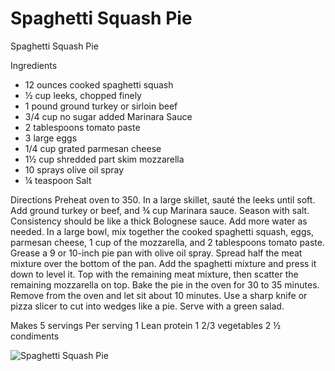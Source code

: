 # Spaghetti Squash Pie

Spaghetti Squash Pie

Ingredients 
* 12 ounces cooked spaghetti squash 
* ½ cup leeks, chopped finely 
* 1 pound ground turkey or sirloin beef 
* 3/4 cup no sugar added Marinara Sauce 
* 2 tablespoons tomato paste 
* 3 large eggs 
* 1/4 cup grated parmesan cheese 
* 1½ cup shredded part skim mozzarella 
* 10 sprays olive oil spray 
* ¼ teaspoon Salt

Directions 
Preheat oven to 350. In a large skillet, sauté the leeks until soft. Add ground turkey or beef, and ¾ cup Marinara sauce. Season with salt. Consistency should be like a thick Bolognese sauce. Add more water as needed. In a large bowl, mix together the cooked spaghetti squash, eggs, parmesan cheese, 1 cup of the mozzarella, and 2 tablespoons tomato paste. Grease a 9 or 10-inch pie pan with olive oil spray. Spread half the meat mixture over the bottom of the pan. Add the spaghetti mixture and press it down to level it. Top with the remaining meat mixture, then scatter the remaining mozzarella on top. Bake the pie in the oven for 30 to 35 minutes. Remove from the oven and let sit about 10 minutes. Use a sharp knife or pizza slicer to cut into wedges like a pie. Serve with a green salad.

Makes 5 servings 
Per serving 
1 Lean protein 
1 2/3 vegetables 
2 ½ condiments

![Spaghetti Squash Pie](images/Spaghetti%20Squash%20Pie.png)

